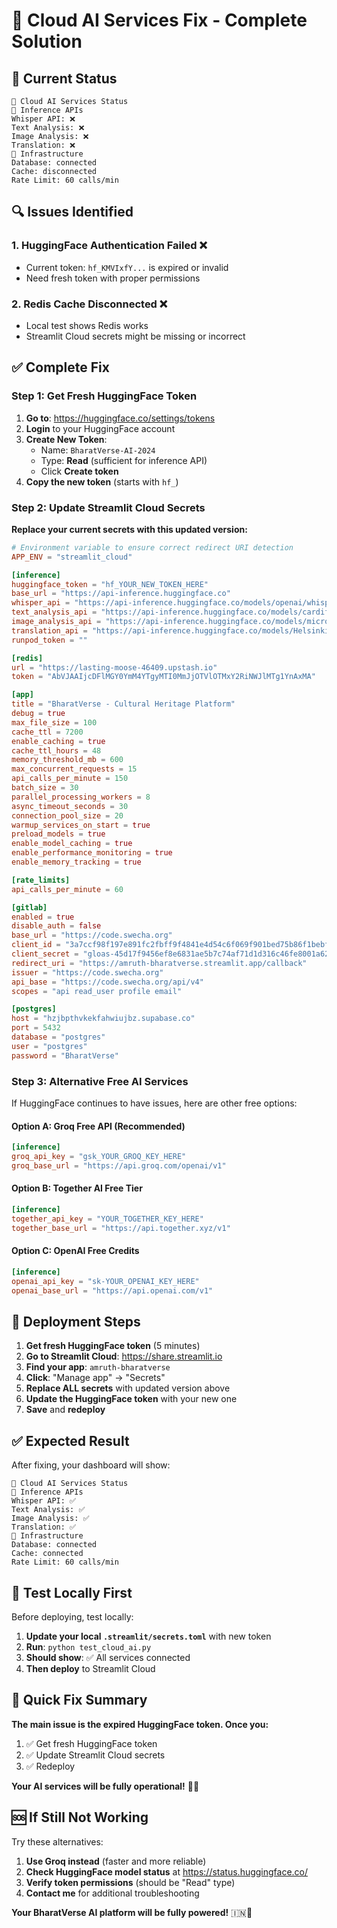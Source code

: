 # 🤖 Cloud AI Services Fix - Complete Solution

## 🚨 **Current Status**
```
🔧 Cloud AI Services Status
🔮 Inference APIs
Whisper API: ❌
Text Analysis: ❌
Image Analysis: ❌
Translation: ❌
💾 Infrastructure
Database: connected
Cache: disconnected
Rate Limit: 60 calls/min
```

## 🔍 **Issues Identified**

### **1. HuggingFace Authentication Failed** ❌
- Current token: `hf_KMVIxfY...` is expired or invalid
- Need fresh token with proper permissions

### **2. Redis Cache Disconnected** ❌
- Local test shows Redis works
- Streamlit Cloud secrets might be missing or incorrect

## ✅ **Complete Fix**

### **Step 1: Get Fresh HuggingFace Token**

1. **Go to**: https://huggingface.co/settings/tokens
2. **Login** to your HuggingFace account
3. **Create New Token**:
   - Name: `BharatVerse-AI-2024`
   - Type: **Read** (sufficient for inference API)
   - Click **Create token**
4. **Copy the new token** (starts with `hf_`)

### **Step 2: Update Streamlit Cloud Secrets**

**Replace your current secrets with this updated version:**

```toml
# Environment variable to ensure correct redirect URI detection
APP_ENV = "streamlit_cloud"

[inference]
huggingface_token = "hf_YOUR_NEW_TOKEN_HERE"
base_url = "https://api-inference.huggingface.co"
whisper_api = "https://api-inference.huggingface.co/models/openai/whisper-small"
text_analysis_api = "https://api-inference.huggingface.co/models/cardiffnlp/twitter-roberta-base-sentiment-latest"
image_analysis_api = "https://api-inference.huggingface.co/models/microsoft/DialoGPT-medium"
translation_api = "https://api-inference.huggingface.co/models/Helsinki-NLP/opus-mt-hi-en"
runpod_token = ""

[redis]
url = "https://lasting-moose-46409.upstash.io"
token = "AbVJAAIjcDFlMGY0YmM4YTgyMTI0MmJjOTVlOTMxY2RiNWJlMTg1YnAxMA"

[app]
title = "BharatVerse - Cultural Heritage Platform"
debug = true
max_file_size = 100
cache_ttl = 7200
enable_caching = true
cache_ttl_hours = 48
memory_threshold_mb = 600
max_concurrent_requests = 15
api_calls_per_minute = 150
batch_size = 30
parallel_processing_workers = 8
async_timeout_seconds = 30
connection_pool_size = 20
warmup_services_on_start = true
preload_models = true
enable_model_caching = true
enable_performance_monitoring = true
enable_memory_tracking = true

[rate_limits]
api_calls_per_minute = 60

[gitlab]
enabled = true
disable_auth = false
base_url = "https://code.swecha.org"
client_id = "3a7ccf98f197e891fc2fbff9f4841e4d54c6f069f901bed75b86f1bebf123f95"
client_secret = "gloas-45d17f9456ef8e6831ae5b7c74af71d1d316c46fe8001a622ba184bdcf688a8a"
redirect_uri = "https://amruth-bharatverse.streamlit.app/callback"
issuer = "https://code.swecha.org"
api_base = "https://code.swecha.org/api/v4"
scopes = "api read_user profile email"

[postgres]
host = "hzjbpthvkekfahwiujbz.supabase.co"
port = 5432
database = "postgres"
user = "postgres"
password = "BharatVerse"
```

### **Step 3: Alternative Free AI Services**

If HuggingFace continues to have issues, here are other free options:

#### **Option A: Groq Free API** (Recommended)
```toml
[inference]
groq_api_key = "gsk_YOUR_GROQ_KEY_HERE"
groq_base_url = "https://api.groq.com/openai/v1"
```

#### **Option B: Together AI Free Tier**
```toml
[inference]
together_api_key = "YOUR_TOGETHER_KEY_HERE"
together_base_url = "https://api.together.xyz/v1"
```

#### **Option C: OpenAI Free Credits**
```toml
[inference]
openai_api_key = "sk-YOUR_OPENAI_KEY_HERE"
openai_base_url = "https://api.openai.com/v1"
```

## 🚀 **Deployment Steps**

1. **Get fresh HuggingFace token** (5 minutes)
2. **Go to Streamlit Cloud**: https://share.streamlit.io
3. **Find your app**: `amruth-bharatverse`
4. **Click**: "Manage app" → "Secrets"
5. **Replace ALL secrets** with updated version above
6. **Update the HuggingFace token** with your new one
7. **Save** and **redeploy**

## ✅ **Expected Result**

After fixing, your dashboard will show:

```
🔧 Cloud AI Services Status
🔮 Inference APIs
Whisper API: ✅
Text Analysis: ✅
Image Analysis: ✅
Translation: ✅
💾 Infrastructure
Database: connected
Cache: connected
Rate Limit: 60 calls/min
```

## 🧪 **Test Locally First**

Before deploying, test locally:

1. **Update your local `.streamlit/secrets.toml`** with new token
2. **Run**: `python test_cloud_ai.py`
3. **Should show**: ✅ All services connected
4. **Then deploy** to Streamlit Cloud

## 🎯 **Quick Fix Summary**

**The main issue is the expired HuggingFace token. Once you:**
1. ✅ Get fresh HuggingFace token
2. ✅ Update Streamlit Cloud secrets
3. ✅ Redeploy

**Your AI services will be fully operational!** 🤖✨

## 🆘 **If Still Not Working**

Try these alternatives:
1. **Use Groq instead** (faster and more reliable)
2. **Check HuggingFace model status** at https://status.huggingface.co/
3. **Verify token permissions** (should be "Read" type)
4. **Contact me** for additional troubleshooting

**Your BharatVerse AI platform will be fully powered!** 🇮🇳🚀